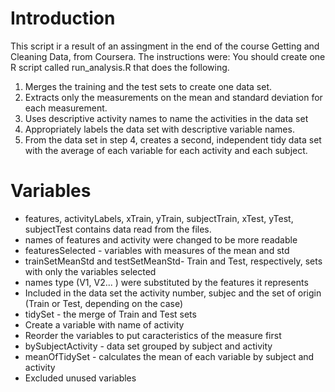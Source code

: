 # Introduction

This script ir a result of an assingment in the end of the course Getting and Cleaning Data, from Coursera. The instructions were: You should create one R script called run_analysis.R that does the following.

1. Merges the training and the test sets to create one data set.
2. Extracts only the measurements on the mean and standard deviation for each measurement.
3. Uses descriptive activity names to name the activities in the data set
4. Appropriately labels the data set with descriptive variable names.
5. From the data set in step 4, creates a second, independent tidy data set with the average of each variable for each activity and each subject.

# Variables
* features, activityLabels, xTrain, yTrain, subjectTrain, xTest, yTest, subjectTest contains data read from the files. 
 * names of features and activity were changed to be more readable
* featuresSelected - variables with measures of the mean and std
* trainSetMeanStd and testSetMeanStd- Train and Test, respectively, sets with only the variables selected
 * names type (V1, V2... ) were substituted by the features it represents
 * Included in the data set the activity number, subjec and the set of origin (Train or Test, depending on the case)
* tidySet - the merge of Train and Test sets
 * Create a variable with name of activity
 * Reorder the variables to put caracteristics of the measure first
* bySubjectActivity - data set grouped by subject and activity
* meanOfTidySet - calculates the mean of each variable by subject and activity
 * Excluded unused variables


